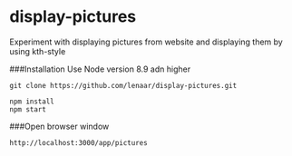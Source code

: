 # display-pictures
Experiment with displaying pictures from website and displaying them by using kth-style


###Installation
Use Node version 8.9 adn higher
```
git clone https://github.com/lenaar/display-pictures.git

npm install
npm start
```
###Open browser window 

```
http://localhost:3000/app/pictures
```
